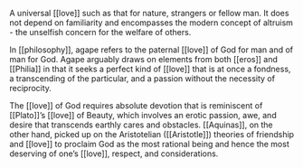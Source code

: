 A universal [[love]] such as that for nature, strangers or fellow man. It does not depend on familiarity and encompasses the modern concept of altruism - the unselfish concern for the welfare of others.

In [[philosophy]], agape refers to the paternal [[love]] of God for man and of man for God. Agape arguably draws on elements from both [[eros]] and [[Philia]] in that it seeks a perfect kind of [[love]] that is at once a fondness, a transcending of the particular, and a passion without the necessity of reciprocity.

The [[love]] of God requires absolute devotion that is reminiscent of [[Plato]]’s [[love]] of Beauty, which involves an erotic passion, awe, and desire that transcends earthly cares and obstacles. [[Aquinas]], on the other hand, picked up on the Aristotelian ([[Aristotle]]) theories of friendship and [[love]] to proclaim God as the most rational being and hence the most deserving of one’s [[love]], respect, and considerations.